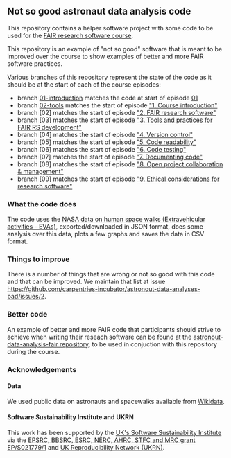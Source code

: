 ## Not so good astronaut data analysis code

This repository contains a helper software project with some code to be used 
for the [FAIR research software course](https://github.com/carpentries-incubator/fair-research-software). 

This repository is an example of "not so good" software that is meant to be improved over the course to show examples of better 
and more FAIR software practices. 

Various branches of this repository represent the state of the code as it should be at the start of each of the course episodes:

- branch [01-introduction](https://github.com/carpentries-incubator/astronaut-data-analysis-not-so-good/tree/01-introduction) matches the code at start of episode [01](https://carpentries-incubator.github.io/fair-research-software/01-introduction.html)
- branch [02-tools](https://github.com/carpentries-incubator/astronaut-data-analysis-not-so-good/tree/02-tools) matches the start of episode ["1. Course introduction"](https://carpentries-incubator.github.io/fair-research-software/02-fair-research-software.html)
- branch [02] matches the start of episode ["2. FAIR research software"](https://carpentries-incubator.github.io/fair-research-software/01-introduction.html)
- branch [03] matches the start of episode ["3. Tools and practices for FAIR RS development"](https://carpentries-incubator.github.io/fair-research-software/03-tools.html)
- branch [04] matches the start of episode ["4. Version control"](https://carpentries-incubator.github.io/fair-research-software/04-version-control.html)
- branch [05] matches the start of episode ["5. Code readability"](https://carpentries-incubator.github.io/fair-research-software/05-code-readability.html)
- branch [06] matches the start of episode ["6. Code testing"](https://carpentries-incubator.github.io/fair-research-software/06-code-testing.html)
- branch [07] matches the start of episode ["7. Documenting code"](https://carpentries-incubator.github.io/fair-research-software/07-documenting-code.html)
- branch [08] matches the start of episode ["8. Open project collaboration & management"](https://carpentries-incubator.github.io/08-open-collaboration.html)
- branch [09] matches the start of episode ["9. Ethical considerations for research software"](https://carpentries-incubator.github.io/fair-research-software/09-code-ethics.html)


### What the code does
The code uses the [NASA data on human space walks (Extravehicular activities - EVAs)](https://data.nasa.gov/Raw-Data/Extra-vehicular-Activity-EVA-US-and-Russia/9kcy-zwvn/data_preview), 
exported/downloaded in JSON format, does some analysis over this data, plots a few graphs and saves the data in CSV format. 

### Things to improve
There is a number of things that are wrong or not so good with this code and that can be improved. We maintain that list at issue
https://github.com/carpentries-incubator/astronout-data-analyses-bad/issues/2.

### Better code
An example of better and more FAIR code that participants should strive to achieve when writing their reseach software 
can be found at the [astronout-data-analysis-fair repository](https://github.com/carpentries-incubator/astronout-data-analysis-fair), 
to be used in conjuction with this repository during the course.

### Acknowledgements

#### Data
We used public data on astronauts and spacewalks available from [Wikidata](https://www.wikidata.org/wiki/Wikidata:Main_Page).

#### Software Sustainability Institute and UKRN

This work has been supported by the [UK's Software Sustainability Institute](https://software.ac.uk) via the [EPSRC, BBSRC, ESRC, NERC, AHRC, STFC and MRC grant EP/S021779/1](https://gow.epsrc.ukri.org/NGBOViewGrant.aspx?GrantRef=EP/S021779/1)
and [UK Reproducibility Network (UKRN)](https://www.ukrn.org/).
